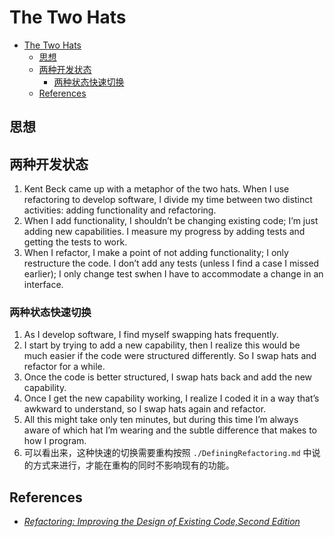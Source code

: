 # The Two Hats


<!-- TOC -->

- [The Two Hats](#the-two-hats)
    - [思想](#思想)
    - [两种开发状态](#两种开发状态)
        - [两种状态快速切换](#两种状态快速切换)
    - [References](#references)

<!-- /TOC -->


## 思想


## 两种开发状态
1. Kent Beck came up with a metaphor of the two hats. When I use refactoring to develop software, I divide my time between two distinct activities: adding functionality and refactoring. 
2. When I add functionality, I shouldn’t be changing existing code; I’m just adding new capabilities. I measure my progress by adding tests and getting the tests to work. 
3. When I refactor, I make a point of not adding functionality; I only restructure the code. I don’t add any tests (unless I find a case I missed earlier); I only change test swhen I have to accommodate a change in an interface.

### 两种状态快速切换
1. As I develop software, I find myself swapping hats frequently. 
2. I start by trying to add a new capability, then I realize this would be much easier if the code were structured differently. So I swap hats and refactor for a while.
3. Once the code is better structured, I swap hats back and add the new capability. 
4. Once I get the new capability working, I realize I coded it in a way that’s awkward to understand, so I swap hats again and refactor. 
5. All this might take only ten minutes, but during this time I’m always aware of which hat I’m wearing and the subtle difference that makes to how I program.
6. 可以看出来，这种快速的切换需要重构按照 `./DefiningRefactoring.md` 中说的方式来进行，才能在重构的同时不影响现有的功能。


## References
* [*Refactoring: Improving the Design of Existing Code,Second Edition*](https://book.douban.com/subject/30332135/)
